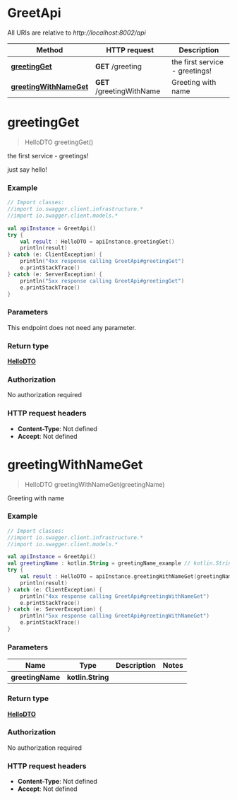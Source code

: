 # GreetApi

All URIs are relative to *http://localhost:8002/api*

Method | HTTP request | Description
------------- | ------------- | -------------
[**greetingGet**](GreetApi.md#greetingGet) | **GET** /greeting | the first service - greetings!
[**greetingWithNameGet**](GreetApi.md#greetingWithNameGet) | **GET** /greetingWithName | Greeting with name


<a name="greetingGet"></a>
# **greetingGet**
> HelloDTO greetingGet()

the first service - greetings!

just say hello!

### Example
```kotlin
// Import classes:
//import io.swagger.client.infrastructure.*
//import io.swagger.client.models.*

val apiInstance = GreetApi()
try {
    val result : HelloDTO = apiInstance.greetingGet()
    println(result)
} catch (e: ClientException) {
    println("4xx response calling GreetApi#greetingGet")
    e.printStackTrace()
} catch (e: ServerException) {
    println("5xx response calling GreetApi#greetingGet")
    e.printStackTrace()
}
```

### Parameters
This endpoint does not need any parameter.

### Return type

[**HelloDTO**](HelloDTO.md)

### Authorization

No authorization required

### HTTP request headers

 - **Content-Type**: Not defined
 - **Accept**: Not defined

<a name="greetingWithNameGet"></a>
# **greetingWithNameGet**
> HelloDTO greetingWithNameGet(greetingName)

Greeting with name

### Example
```kotlin
// Import classes:
//import io.swagger.client.infrastructure.*
//import io.swagger.client.models.*

val apiInstance = GreetApi()
val greetingName : kotlin.String = greetingName_example // kotlin.String | 
try {
    val result : HelloDTO = apiInstance.greetingWithNameGet(greetingName)
    println(result)
} catch (e: ClientException) {
    println("4xx response calling GreetApi#greetingWithNameGet")
    e.printStackTrace()
} catch (e: ServerException) {
    println("5xx response calling GreetApi#greetingWithNameGet")
    e.printStackTrace()
}
```

### Parameters

Name | Type | Description  | Notes
------------- | ------------- | ------------- | -------------
 **greetingName** | **kotlin.String**|  |

### Return type

[**HelloDTO**](HelloDTO.md)

### Authorization

No authorization required

### HTTP request headers

 - **Content-Type**: Not defined
 - **Accept**: Not defined

